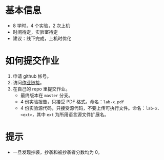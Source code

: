 # 基本信息

* 8 学时，4 个实验，2 次上机
* 时间待定，实验室待定
* 建议：线下完成，上机时优化

# 如何提交作业

1. 申请 github 帐号。
2. 访问[作业链接](https://classroom.github.com/assignment-invitations/71d4c9776a16c927a8fb66a0dda0ce4b)。
3. 在自己的 repo 里提交作业。
   * 最终版本在 `master` 分支。
   * 4 份实验报告，只接受 PDF 格式。命名：`lab-x.pdf`
   * 4 份实验源代码，只接受源代码，不要上传可执行文件。命名：`lab-x.<ext>`，其中 `ext` 为所用语言源文件扩展名。

# 提示

* 一旦发现抄袭，抄袭和被抄袭者分数均为 0。

